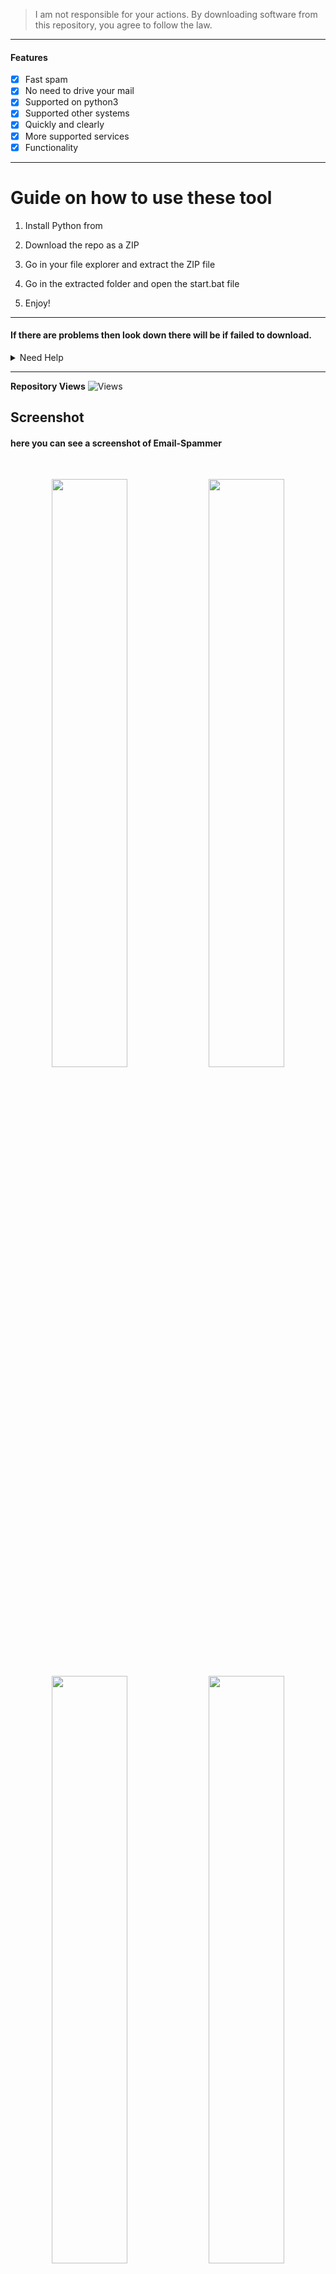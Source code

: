 > I am not responsible for your actions. By downloading software from this repository, you agree to follow the law. 
  
--- 
 
#### Features
- [x] Fast spam
- [x] No need to drive your mail
- [x] Supported on python3
- [x] Supported other systems   
- [x] Quickly and clearly  
- [x] More supported services 
- [x] Functionality   
 
----   
# Guide on how to use these tool
 
1. Install Python from   

2. Download the repo as a ZIP
 
3. Go in your file explorer and extract the ZIP file  
  
4. Go in the extracted folder and open the start.bat file 
 
5. Enjoy!
 
----- 
  
#### If there are problems then look down there will be if failed to download. 
 
<details id="missing-code-coverage"> 
  <summary>Need Help</summary>
  
#### Do you need help? Write me on: developer.mishakorzhik@gmail.com 
#### And I will consider your letter and problem!
 
```bash
Emails:  
 developer.mishakorzhik@gmail.com 
 
Developers:   
 mishakorzhik
```    

## Bug? 
If the tool fails, follow these steps: 
 
1. Take a screenshot and see the error  
   in detail
     
2. Contact me through the following  
   email: developer.mishakorzhik@gmail.com   
 
3. Submit the screenshot and explain 
   your problem with that error 
 
</details>

-------
  
**Repository Views** ![Views](https://profile-counter.glitch.me/EmailSpammer/count.svg)
   
## Screenshot 

#### here you can see a screenshot of Email-Spammer 
<br>
<p align="center">
<img width="49.1%" src="https://raw.githubusercontent.com/mishakorzik/Email-Spammer/main/src/IMG_20211018_221028.jpg"/>  
  <img width="49.1%" src="https://raw.githubusercontent.com/mishakorzik/Email-Spammer/main/src/IMG_20211018_221205.jpg"/>  
  <img width="49.1%" src="https://raw.githubusercontent.com/mishakorzik/Email-Spammer/main/src/IMG_20211018_221358.jpg"/> 
<img width="49.1%" src="https://raw.githubusercontent.com/mishakorzik/Email-Spammer/main/src/IMG_20211018_221605.jpg"/>
</p>